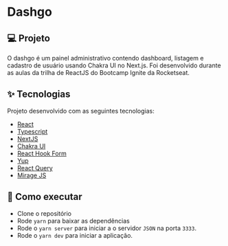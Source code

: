 # Dashgo

## 💻 Projeto

O dashgo é um painel administrativo contendo dashboard, listagem e cadastro de usuário usando Chakra UI no Next.js. Foi desenvolvido durante as aulas da trilha de ReactJS do Bootcamp Ignite da Rocketseat.

## ✨ Tecnologias

Projeto desenvolvido com as seguintes tecnologias:

- [React](https://react.dev/)
- [Typescript](https://www.typescriptlang.org/)
- [NextJS](https://nextjs.org/)
- [Chakra UI](https://chakra-ui.com/)
- [React Hook Form](https://www.react-hook-form.com/)
- [Yup](https://github.com/jquense/yup)
- [React Query](https://tanstack.com/query/latest)
- [Mirage JS](https://miragejs.com/)

## 🚀 Como executar

- Clone o repositório
- Rode `yarn` para baixar as dependências
- Rode o `yarn server` para iniciar a o servidor `JSON` na porta `3333`.
- Rode o `yarn dev` para iniciar a aplicação.